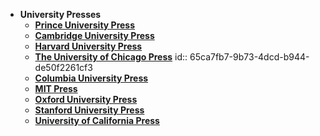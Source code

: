 - **University Presses**
	- **[Prince University Press](https://press.princeton.edu/)**
	- [**Cambridge University Press**](https://www.cambridge.org/)
	- [**Harvard University Press**](https://www.hup.harvard.edu/)
	- [**The University of Chicago Press**](https://press.uchicago.edu/index.html)
	  id:: 65ca7fb7-9b73-4dcd-b944-de50f2261cf3
	- [**Columbia University Press**](https://cup.columbia.edu/)
	- [**MIT Press**](https://mitpress.mit.edu/)
	- [**Oxford University Press**](https://global.oup.com/)
	- [**Stanford University Press**](https://www.sup.org/)
	- [**University of California Press**](https://www.ucpress.edu/)